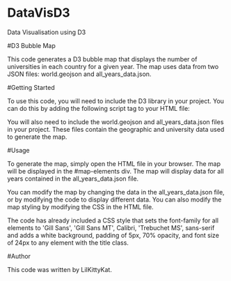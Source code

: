 # DataVisD3
Data Visualisation using D3

#D3 Bubble Map

This code generates a D3 bubble map that displays the number of universities in each country for a given year. The map uses data from two JSON files: world.geojson and all_years_data.json.

#Getting Started

To use this code, you will need to include the D3 library in your project. You can do this by adding the following script tag to your HTML file:



<script src="https://d3js.org/d3.v4.min.js"></script>

You will also need to include the world.geojson and all_years_data.json files in your project. These files contain the geographic and university data used to generate the map.

#Usage

To generate the map, simply open the HTML file in your browser. The map will be displayed in the #map-elements div. The map will display data for all years contained in the all_years_data.json file.

You can modify the map by changing the data in the all_years_data.json file, or by modifying the code to display different data. You can also modify the map styling by modifying the CSS in the HTML file.

The code has already included a CSS style that sets the font-family for all elements to 'Gill Sans', 'Gill Sans MT', Calibri, 'Trebuchet MS', sans-serif and adds a white background, padding of 5px, 70% opacity, and font size of 24px to any element with the title class.

#Author

This code was written by LilKittyKat.
